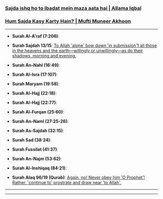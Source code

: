 
### [Sajda ishq ho to ibadat mein maza aata hai | Allama Iqbal](https://www.youtube.com/watch?v=IKXsYDZhJo4)
### [Hum Sajda Kasy Karty Hain? | Mufti Muneer Akhoon](https://www.youtube.com/watch?v=RuNJxmBZhac)

***

* __Surah Al-A'raf (7:206)__: [](https://quranwbw.com/7/206)

* __Surah Sajdah 13/15__: [To Allah ˹alone˺ bow down ˹in submission˺1 all those in the heavens and the earth—willingly or unwillingly—as do their shadows, morning and evening.](https://quran.com/13/15)

* __Surah An-Nahl (16:49)__: [](https://quranwbw.com/16/49)

* __Surah Al-Isra (17:107)__: [](https://quranwbw.com/17/107)

* __Surah Maryam (19:58)__: [](https://quranwbw.com/19/58)

* __Surah Al-Hajj (22:18)__: [](https://quranwbw.com/22/18)

* __Surah Al-Hajj (22:77)__: [](https://quranwbw.com/22/77)

* __Surah Al-Furqan (25:60)__: [](https://quranwbw.com/25/60)

* __Surah An-Naml (27:25-26)__: [](https://quranwbw.com/27/25-26)

* __Surah As-Sajdah (32:15)__: [](https://quranwbw.com/32/15)

* __Surah Sad (38:24)__: [](https://quranwbw.com/38/24)

* __Surah Fussilat (41:37)__: [](https://quranwbw.com/41/37)

* __Surah An-Najm (53:62)__: [](https://quranwbw.com/53/62)

* __Surah Al-Inshiqaq (84:21)__: [](https://quranwbw.com/84/21)

* __Surah Alaq 96/19 (Qurab)__: [Again, no! Never obey him ˹O Prophet˺! Rather, ˹continue to˺ prostrate and draw near ˹to Allah˺.](https://quran.com/96/19)

*** 

*** 
